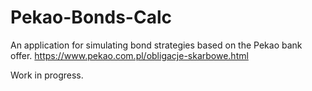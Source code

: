 # Pekao-Bonds-Calc
An application for simulating bond strategies based on the Pekao bank offer. https://www.pekao.com.pl/obligacje-skarbowe.html

Work in progress.
